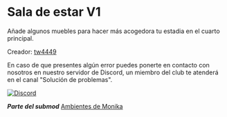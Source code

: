 # Sala de estar V1
Añade algunos muebles para hacer más acogedora tu estadia en el cuarto principal.

Creador: [tw4449](https://github.com/tw4449/tw4449-Custom-Room-Selection-Pack-Main-Repository)

En caso de que presentes algún error puedes ponerte en contacto con nosotros en nuestro servidor de Discord, un miembro del club te atenderá en el canal "Solución de problemas".

[![Discord](https://discord.com/api/guilds/856018133264498718/widget.png?style=banner1)](https://discord.gg/vBzKDscWqT)

***Parte del submod*** [Ambientes de Monika](https://github.com/DEV-MA/MAS_SUB_Ambientes)
